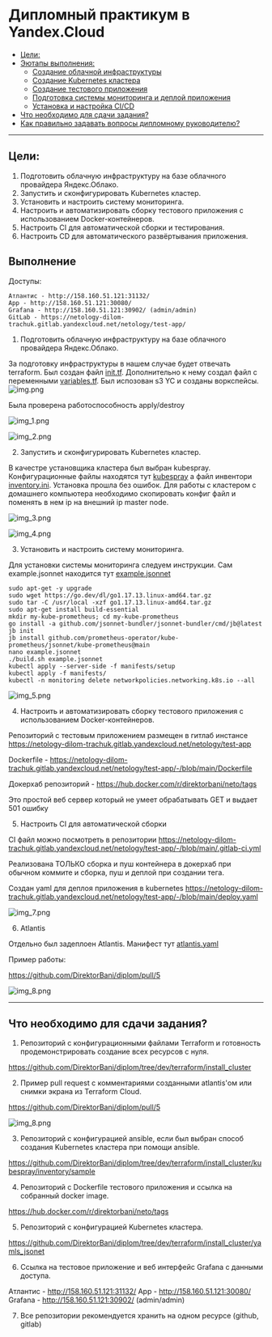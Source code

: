 # Дипломный практикум в Yandex.Cloud
* [Цели:](#цели)
* [Эютапы выполнения:](#этапы-выполнения)
    * [Создание облачной инфраструктуры](#создание-облачной-инфраструктуры)
    * [Создание Kubernetes кластера](#создание-kubernetes-кластера)
    * [Создание тестового приложения](#создание-тестового-приложения)
    * [Подготовка cистемы мониторинга и деплой приложения](#подготовка-cистемы-мониторинга-и-деплой-приложения)
    * [Установка и настройка CI/CD](#установка-и-настройка-cicd)
* [Что необходимо для сдачи задания?](#что-необходимо-для-сдачи-задания)
* [Как правильно задавать вопросы дипломному руководителю?](#как-правильно-задавать-вопросы-дипломному-руководителю)

---
## Цели:

1. Подготовить облачную инфраструктуру на базе облачного провайдера Яндекс.Облако.
2. Запустить и сконфигурировать Kubernetes кластер.
3. Установить и настроить систему мониторинга.
4. Настроить и автоматизировать сборку тестового приложения с использованием Docker-контейнеров.
5. Настроить CI для автоматической сборки и тестирования.
6. Настроить CD для автоматического развёртывания приложения.

## Выполнение
Доступы:
``````
Атлантис - http://158.160.51.121:31132/
App - http://158.160.51.121:30080/
Grafana - http://158.160.51.121:30902/ (admin/admin)
GitLab - https://netology-dilom-trachuk.gitlab.yandexcloud.net/netology/test-app/
``````

1. Подготовить облачную инфраструктуру на базе облачного провайдера Яндекс.Облако.

За подготовку инфраструктуры в нашем случае будет отвечать terraform. Был создан файл [init.tf](terraform%2Finstall_cluster%2Finit.tf). Дополнительно к нему создал файл с переменными [variables.tf](terraform%2Finstall_cluster%2Fvariables.tf).
Был испозован s3 YC и созданы воркспейсы.
![img.png](img.png)

Была проверена работоспособность apply/destroy

![img_1.png](img_1.png)

![img_2.png](img_2.png)

2. Запустить и сконфигурировать Kubernetes кластер.

В качестре установщика кластера был выбран kubespray. Конфигурационные файлы находятся тут [kubespray](terraform%2Finstall_cluster%2Fkubespray) а файл инвентори [inventory.ini](terraform%2Finstall_cluster%2Fkubespray%2Finventory%2Fsample%2Finventory.ini).
Установка прошла без ошибок. Для работы с кластером с домашнего компьютера необходимо скопировать конфиг файл и поменять в нем ip на внешний ip master node.

![img_3.png](img_3.png)

![img_4.png](img_4.png)

3. Установить и настроить систему мониторинга.

Для установки системы мониторинга следуем инструкции. Сам example.jsonnet находится тут [example.jsonnet](terraform%2Finstall_cluster%2Fyamls_jsonet%2Fexample.jsonnet)

````sudo apt-get update  
sudo apt-get -y upgrade
sudo wget https://go.dev/dl/go1.17.13.linux-amd64.tar.gz
sudo tar -C /usr/local -xzf go1.17.13.linux-amd64.tar.gz
sudo apt-get install build-essential
mkdir my-kube-prometheus; cd my-kube-prometheus
go install -a github.com/jsonnet-bundler/jsonnet-bundler/cmd/jb@latest
jb init
jb install github.com/prometheus-operator/kube-prometheus/jsonnet/kube-prometheus@main
nano example.jsonnet
./build.sh example.jsonnet
kubectl apply --server-side -f manifests/setup
kubectl apply -f manifests/
kubectl -n monitoring delete networkpolicies.networking.k8s.io --all
````
![img_5.png](img_5.png)

4. Настроить и автоматизировать сборку тестового приложения с использованием Docker-контейнеров.

Репозиторий с тестовым приложением размещен в гитлаб инстансе https://netology-dilom-trachuk.gitlab.yandexcloud.net/netology/test-app

Dockerfile - https://netology-dilom-trachuk.gitlab.yandexcloud.net/netology/test-app/-/blob/main/Dockerfile

Докерхаб репозиторий - https://hub.docker.com/r/direktorbani/neto/tags

Это простой веб сервер который не умеет обрабатывать GET и выдает 501 ошибку

5. Настроить CI для автоматической сборки

CI файл можно посмотреть в репозитории https://netology-dilom-trachuk.gitlab.yandexcloud.net/netology/test-app/-/blob/main/.gitlab-ci.yml

Реализована ТОЛЬКО сборка и пуш контейнера в докерхаб при обычном коммите и сборка, пуш и деплой при создании тега. 

Создан yaml для деплоя приложения в kubernetes https://netology-dilom-trachuk.gitlab.yandexcloud.net/netology/test-app/-/blob/main/deploy.yaml


![img_7.png](img_7.png)

6. Atlantis

Отдельно был задеплоен Atlantis. Манифест тут [atlantis.yaml](terraform%2Finstall_cluster%2Fyamls_jsonet%2Fatlantis.yaml)

Пример работы:

https://github.com/DirektorBani/diplom/pull/5

![img_8.png](img_8.png)


---
## Что необходимо для сдачи задания?

1. Репозиторий с конфигурационными файлами Terraform и готовность продемонстрировать создание всех ресурсов с нуля.

https://github.com/DirektorBani/diplom/tree/dev/terraform/install_cluster

2. Пример pull request с комментариями созданными atlantis'ом или снимки экрана из Terraform Cloud.

https://github.com/DirektorBani/diplom/pull/5

![img_8.png](img_8.png)

3. Репозиторий с конфигурацией ansible, если был выбран способ создания Kubernetes кластера при помощи ansible.

https://github.com/DirektorBani/diplom/tree/dev/terraform/install_cluster/kubespray/inventory/sample

4. Репозиторий с Dockerfile тестового приложения и ссылка на собранный docker image.

https://hub.docker.com/r/direktorbani/neto/tags

5. Репозиторий с конфигурацией Kubernetes кластера.

https://github.com/DirektorBani/diplom/tree/dev/terraform/install_cluster/yamls_jsonet

6. Ссылка на тестовое приложение и веб интерфейс Grafana с данными доступа.

Атлантис - http://158.160.51.121:31132/
App - http://158.160.51.121:30080/
Grafana - http://158.160.51.121:30902/ (admin/admin)

7. Все репозитории рекомендуется хранить на одном ресурсе (github, gitlab)
